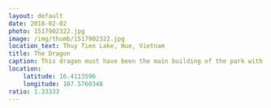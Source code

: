 ```yaml
---
layout: default
date: 2018-02-02
photo: 1517902322.jpg
image: /img/thumb/1517902322.jpg
location_text: Thuy Tien Lake, Hue, Vietnam
title: The Dragon
caption: This dragon must have been the main building of the park with aquariums and other attractions inside. Good looking eh?
location:
    latitude: 16.4113596
    longitude: 107.5760348
ratio: 1.33333
---
```

